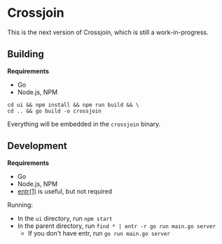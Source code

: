 # Crossjoin

This is the next version of Crossjoin, which is still a work-in-progress.

## Building

**Requirements**

- Go
- Node.js, NPM

```
cd ui && npm install && npm run build && \
cd .. && go build -o crossjoin
```

Everything will be embedded in the `crossjoin` binary.

## Development

**Requirements**

- Go
- Node.js, NPM
- [entr(1)](https://eradman.com/entrproject/) is useful, but not required

Running:

- In the `ui` directory, run `npm start`
- In the parent directory, run `find * | entr -r go run main.go server`
  - If you don't have entr, run `go run main.go server`
